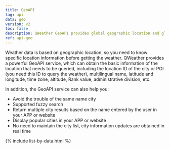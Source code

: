 ```yaml
---
title: GeoAPI
tag: api
data: geo
version: v2
toc: false
description: QWeather GeoAPI provides global geographic location and global city search services, supports longitude and latitude coordinates reverse check, multi-language, fuzzy search and other functions.
ref: api-geo
---
```


Weather data is based on geographic location, so you need to know specific location information before getting the weather. QWeather provides a powerful GeoAPI service, which can obtain the basic information of the location that needs to be queried, including the location ID of the city or POI (you need this ID to query the weather), multilingual name, latitude and longitude, time zone, altitude, Rank value, administrative division, etc.

In addition, the GeoAPI service can also help you:

- Avoid the trouble of the same name city
- Supported fuzzy search
- Return multiple city results based on the name entered by the user in your APP or website
- Display popular cities in your APP or website
- No need to maintain the city list, city information updates are obtained in real time

{% include list-by-data.html %}